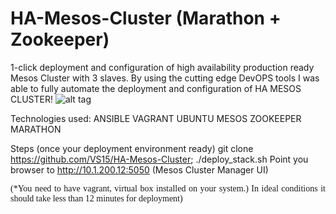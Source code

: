 # HA-Mesos-Cluster (Marathon + Zookeeper)
1-click deployment and configuration of high availability production ready Mesos Cluster with 3 slaves.
By using the cutting edge DevOPS tools I was able to fully automate the deployment and configuration of HA MESOS CLUSTER!
![alt tag](https://raw.github.com/VS15/HA-Mesos-Cluster/blob/master/Mesos.png)

Technologies used:
ANSIBLE
VAGRANT
UBUNTU
MESOS
ZOOKEEPER
MARATHON 

Steps (once your deployment environment ready) 
git clone https://github.com/VS15/HA-Mesos-Cluster;
./deploy_stack.sh 
Point you browser to http://10.1.200.12:5050 (Mesos Cluster Manager UI)

<p class=MsoNormal style='text-align:justify'><span style='font-family:"Times New Roman"'>(*You
need to have vagrant, virtual box installed on your system.) In ideal
conditions it should take less than 12 minutes for deployment)<o:p></o:p></span></p>
